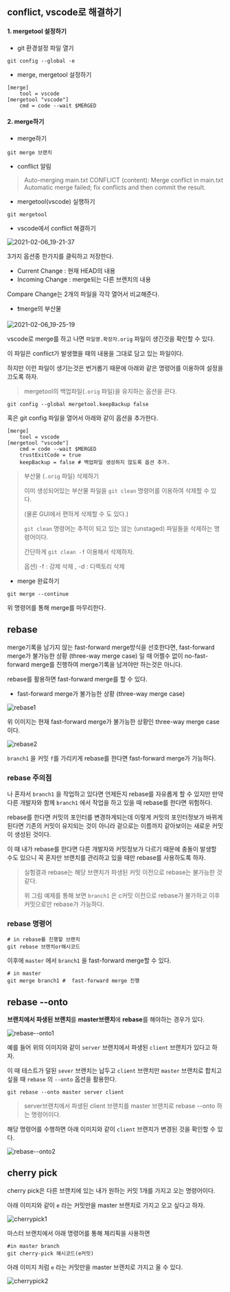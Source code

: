 ## conflict, vscode로 해결하기

#### 1. mergetool 설정하기

- git 환경설정 파일 열기

```shell
git config --global -e
```

- merge, mergetool 설정하기

```shell
[merge]
	tool = vscode
[mergetool "vscode"]
	cmd = code --wait $MERGED
```



#### 2. merge하기

- merge하기

```shell
git merge 브랜치
```



- conflict 알림

> Auto-merging main.txt
> CONFLICT (content): Merge conflict in main.txt
> Automatic merge failed; fix conflicts and then commit the result.



- mergetool(vscode) 실행하기

```shell
git mergetool
```



- vscode에서 conflict 해결하기

![2021-02-06_19-21-37](/Users/uno/Desktop/2021-02-06_19-21-37.png)

3가지 옵션중 한가지를 클릭하고 저장한다.

- Current Change : 현재 HEAD의 내용
- Incoming Change : merge되는 다른 브랜치의 내용

Compare Change는 2개의 파일을 각각 열어서 비교해준다.



- ❗️merge의 부산물

![2021-02-06_19-25-19](/Users/uno/Desktop/2021-02-06_19-25-19.png)

vscode로 merge를 하고 나면 `파일명.확장자.orig` 파일이 생긴것을 확인할 수 있다.

이 파일은 conflict가 발생했을 때의 내용을 그대로 담고 있는 파일이다.

하지만 이런 파일이 생기는것은 번거롭기 때문에 아래와 같은 명령어를 이용하여 설정을 끄도록 하자.

> mergetool의 백업파일(`.orig` 파일)을 유지하는 옵션을 끈다.

```shell
git config --global mergetool.keepBackup false
```

혹은 git config 파일을 열어서 아래와 같이 옵션을 추가한다.

```shell
[merge]
	tool = vscode
[mergetool "vscode"]
	cmd = code --wait $MERGED
	trustExitCode = true
	keepBackup = false # 백업파일 생성하지 않도록 옵션 추가.
```

> 부산물 (`.orig` 파일) 삭제하기
>
> 이미 생성되어있는 부산물 파일을 `git clean` 명령어를 이용하여 삭제할 수 있다.
>
> (물론 GUI에서 편하게 삭제할 수 도 있다.)
>
> `git clean` 명령어는 추적이 되고 있는 않는 (unstaged) 파일들을 삭제하는 명령어이다.
>
> 간단하게 `git clean -f` 이용해서 삭제하자.  
>
> 옵션) -f : 강제 삭제 , -d : 디렉토리 삭제



- merge 완료하기

```shell
git merge --continue
```

위 명령어를 통해 merge를 마무리한다.



## rebase

merge기록을 남기지 않는 fast-forward merge방식을 선호한다면, fast-forward merge가 불가능한 상황 (three-way merge case) 일 때 어쩔수 없이 no-fast-forward merge를 진행하여 merge기록을 남겨야만 하는것은 아니다.

rebase를 활용하면 fast-forward merge를 할 수 있다.



- fast-forward merge가 불가능한 상황 (three-way merge case)

![rebase1](/Users/uno/Desktop/rebase1.png)

위 이미지는 현재 fast-forward merge가 불가능한 상황인 three-way merge case이다. 



![rebase2](/Users/uno/Desktop/rebase2.png)

`branch1` 을 커밋 `f`를 가리키게 rebase를 한다면 fast-forward merge가 가능하다.



### rebase 주의점

나 혼자서 `branch1` 을 작업하고 있다면 언제든지 rebase를 자유롭게 할 수 있지만 만약 다른 개발자와 함께 `branch1` 에서 작업을 하고 있을 때 rebase를 한다면 위험하다.

rebase를 한다면 커밋의 포인터를 변경하게되는데 이렇게 커밋의 포인터정보가 바뀌게 된다면 기존의 커밋이 유지되는 것이 아니라 겉으로는 이름까지 같아보이는 새로운 커밋이 생성된 것이다.

이 때 내가 rebase를 한다면 다른 개발자와 커밋정보가 다르기 때문에 충돌이 발생할 수도 있으니 꼭 혼자만 브랜치를 관리하고 있을 때만 rebase를 사용하도록 하자.



> 실험결과 rebase는 해당 브랜치가 파생된 커밋 이전으로 rebase는 불가능한 것 같다.
>
> 위 그림 예제를 통해 보면 `branch1` 은 c커밋 이전으로 rebase가 불가하고 이후 커밋으로만 rebase가 가능하다.



### rebase 명령어

```shell
# in rebase를 진행할 브랜치
git rebase 브랜치or해시코드
```



이후에 `master` 에서  `branch1` 을 fast-forward merge할 수 있다.

```shell
# in master
git merge branch1 #  fast-forward merge 진행
```





## rebase --onto



**브랜치에서 파생된 브랜치**를 **master브랜치**에 **rebase**를 해야하는 경우가 있다.



![rebase--onto1](/Users/uno/Desktop/rebase--onto1.png)

예를 들어 위의 이미지와 같이 `server` 브랜치에서 파생된 `client` 브랜치가 있다고 하자. 

이 때 테스트가 덜된 `sever` 브랜치는 납두고 `client` 브랜치만 `master` 브랜치로 합치고 싶을 때 `rebase` 의 `--onto` 옵션을 활용한다.

```shell
git rebase --onto master server client
```

> server브랜치에서 파생된 client 브랜치를 master 브랜치로 rebase --onto 하는 명령어이다.

해당 명령어를 수행하면 아래 이미지와 같이 `client` 브랜치가 변경된 것을 확인할 수 있다.

![rebase--onto2](/Users/uno/Desktop/rebase--onto2.png)



## cherry pick

cherry pick은 다른 브랜치에 있는 내가 원하는 커밋 1개를 가지고 오는 명령어이다.



아래 이미지와 같이 `e` 라는 커밋만을 master 브랜치로 가지고 오고 싶다고 하자.

![cherrypick1](/Users/uno/Desktop/cherrypick1.png)



마스터 브랜치에서 아래 명령어를 통해 체리픽을 사용하면

```shell
#in master branch
git cherry-pick 해시코드(e커밋)
```



 아래 이미지 처럼 `e` 라는 커밋만을 master 브랜치로 가지고 올 수 있다.

![cherrypick2](/Users/uno/Desktop/cherrypick2.png)



